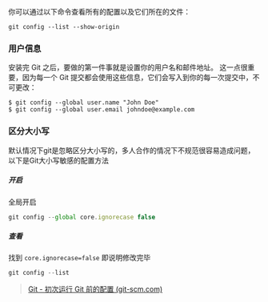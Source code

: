 
你可以通过以下命令查看所有的配置以及它们所在的文件：

```console
git config --list --show-origin
```

### 用户信息

安装完 Git 之后，要做的第一件事就是设置你的用户名和邮件地址。 这一点很重要，因为每一个 Git 提交都会使用这些信息，它们会写入到你的每一次提交中，不可更改：

```console
$ git config --global user.name "John Doe"
$ git config --global user.email johndoe@example.com
```

### 区分大小写

默认情况下git是忽略区分大小写的，多人合作的情况下不规范很容易造成问题，以下是Git大小写敏感的配置方法

##### 开启

全局开启

```javascript
git config --global core.ignorecase false
```

##### 查看

找到 `core.ignorecase=false` 即说明修改完毕

```javascript
git config --list
```


> [Git - 初次运行 Git 前的配置 (git-scm.com)](https://git-scm.com/book/zh/v2/%E8%B5%B7%E6%AD%A5-%E5%88%9D%E6%AC%A1%E8%BF%90%E8%A1%8C-Git-%E5%89%8D%E7%9A%84%E9%85%8D%E7%BD%AE)